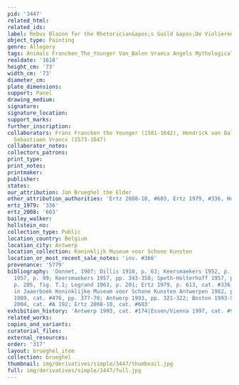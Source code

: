 ```yaml
---
pid: '3447'
related_html: 
related_ids: 
label: Rebus Blazon for the Rhetorician&apos;s Guild &apos;De Violieren&apos;
object_type: Painting
genre: Allegory
tags: Animals Francken_The_Younger Van_Balen Vrancx Angels Mythological Flowers
realdate: '1618'
height_cm: '73'
width_cm: '73'
diameter_cm: 
plate_dimensions: 
support: Panel
drawing_medium: 
signature: 
signature_location: 
support_marks: 
further_inscription: 
collaborators: Frans Francken the Younger (1581-1642), Hendrick van Balen (1575-1632),
  Sebastiaen Vrancx (1573-1647)
collaborator_notes: 
collectors_patrons: 
print_type: 
print_notes: 
printmaker: 
publisher: 
states: 
our_attribution: Jan Brueghel the Elder
other_attribution_authorities: 'Ertz 2008-10, #603, Ertz 1979, #336, Honig database'
ertz_1979: '336'
ertz_2008: '603'
bailey_walker: 
hollstein_no: 
collection_type: Public
location_country: Belgium
location_city: Antwerp
location_collection: Koninklijk Museum voor Schone Kunsten
location_or_most_recent_sale_notes: 'inv. #366'
provenance: '5779'
bibliography: 'Donnet, 1907; Dillis 1910, p. 63; Keersmaekers 1952, p. 41 ff.; Winner
  1957, p. 99; Keersmaekers 1957, pp. 343-350; Speth-Holterhoff 1957, p. 48, n. 64;
  p. 205, fig. T.1; Legrand 1963, p. 201; Ertz 1979, p. 613, cat. #336; Keersmaekers,
  in Jaaerboek Koninklijke Museum voor Schone Kunsten Antwerpen 1982, p 165-186; Härting
  1989, cat. #476, pp. 377-78; Antwerp 1993, pp. 321-322; Boston 1993-94, p. 57; Werche
  2004, cat. #A 192; Ertz 2008-10, cat. #603'
exhibition_history: 'Antwerp 1993, cat. #174|Essen/Vienna 1997, cat. #95'
related_works: 
copies_and_variants: 
curatorial_files: 
external_resources: 
order: '317'
layout: brueghel_item
collection: brueghel
thumbnail: img/derivatives/simple/3447/thumbnail.jpg
full: img/derivatives/simple/3447/full.jpg
---
```

